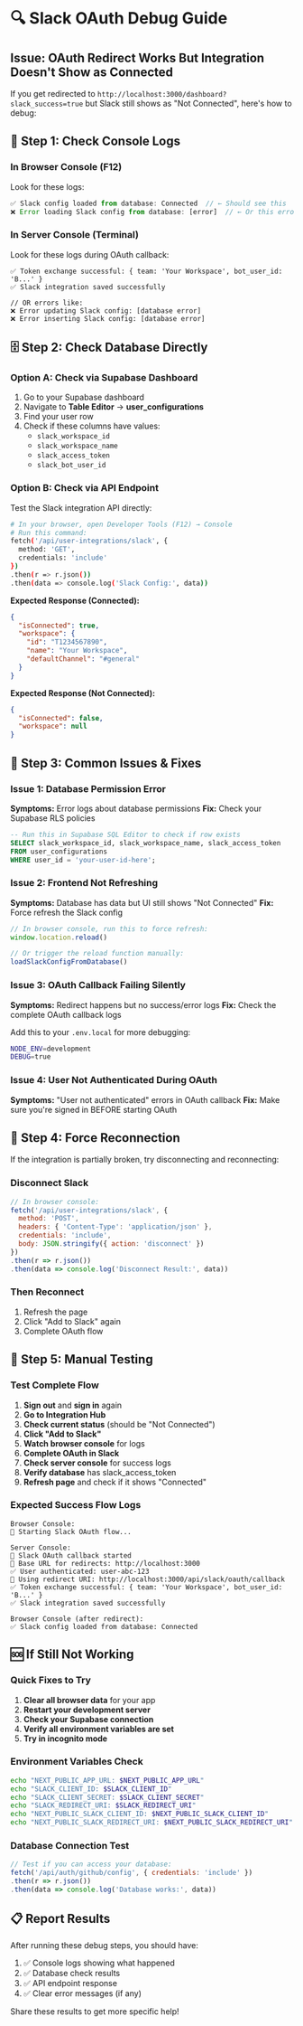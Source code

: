 # 🔍 Slack OAuth Debug Guide

## Issue: OAuth Redirect Works But Integration Doesn't Show as Connected

If you get redirected to `http://localhost:3000/dashboard?slack_success=true` but Slack still shows as "Not Connected", here's how to debug:

## 🏥 **Step 1: Check Console Logs**

### **In Browser Console (F12)**
Look for these logs:
```javascript
✅ Slack config loaded from database: Connected  // ← Should see this
❌ Error loading Slack config from database: [error]  // ← Or this error
```

### **In Server Console (Terminal)**
Look for these logs during OAuth callback:
```
✅ Token exchange successful: { team: 'Your Workspace', bot_user_id: 'B...' }
✅ Slack integration saved successfully

// OR errors like:
❌ Error updating Slack config: [database error]
❌ Error inserting Slack config: [database error]
```

## 🗄️ **Step 2: Check Database Directly**

### **Option A: Check via Supabase Dashboard**
1. Go to your Supabase dashboard
2. Navigate to **Table Editor** → **user_configurations**
3. Find your user row
4. Check if these columns have values:
   - `slack_workspace_id`
   - `slack_workspace_name` 
   - `slack_access_token`
   - `slack_bot_user_id`

### **Option B: Check via API Endpoint**
Test the Slack integration API directly:

```bash
# In your browser, open Developer Tools (F12) → Console
# Run this command:
fetch('/api/user-integrations/slack', {
  method: 'GET',
  credentials: 'include'
})
.then(r => r.json())
.then(data => console.log('Slack Config:', data))
```

**Expected Response (Connected):**
```json
{
  "isConnected": true,
  "workspace": {
    "id": "T1234567890",
    "name": "Your Workspace",
    "defaultChannel": "#general"
  }
}
```

**Expected Response (Not Connected):**
```json
{
  "isConnected": false,
  "workspace": null
}
```

## 🔧 **Step 3: Common Issues & Fixes**

### **Issue 1: Database Permission Error**
**Symptoms:** Error logs about database permissions
**Fix:** Check your Supabase RLS policies

```sql
-- Run this in Supabase SQL Editor to check if row exists
SELECT slack_workspace_id, slack_workspace_name, slack_access_token 
FROM user_configurations 
WHERE user_id = 'your-user-id-here';
```

### **Issue 2: Frontend Not Refreshing**
**Symptoms:** Database has data but UI still shows "Not Connected"
**Fix:** Force refresh the Slack config

```javascript
// In browser console, run this to force refresh:
window.location.reload()

// Or trigger the reload function manually:
loadSlackConfigFromDatabase()
```

### **Issue 3: OAuth Callback Failing Silently**
**Symptoms:** Redirect happens but no success/error logs
**Fix:** Check the complete OAuth callback logs

Add this to your `.env.local` for more debugging:
```bash
NODE_ENV=development
DEBUG=true
```

### **Issue 4: User Not Authenticated During OAuth**
**Symptoms:** "User not authenticated" errors in OAuth callback
**Fix:** Make sure you're signed in BEFORE starting OAuth

## 🚀 **Step 4: Force Reconnection**

If the integration is partially broken, try disconnecting and reconnecting:

### **Disconnect Slack**
```javascript
// In browser console:
fetch('/api/user-integrations/slack', {
  method: 'POST',
  headers: { 'Content-Type': 'application/json' },
  credentials: 'include',
  body: JSON.stringify({ action: 'disconnect' })
})
.then(r => r.json())
.then(data => console.log('Disconnect Result:', data))
```

### **Then Reconnect**
1. Refresh the page
2. Click "Add to Slack" again
3. Complete OAuth flow

## 🧪 **Step 5: Manual Testing**

### **Test Complete Flow**
1. **Sign out** and **sign in** again
2. **Go to Integration Hub**
3. **Check current status** (should be "Not Connected")
4. **Click "Add to Slack"**
5. **Watch browser console** for logs
6. **Complete OAuth in Slack**
7. **Check server console** for success logs
8. **Verify database** has slack_access_token
9. **Refresh page** and check if it shows "Connected"

### **Expected Success Flow Logs**
```
Browser Console:
🔄 Starting Slack OAuth flow...

Server Console:
🔄 Slack OAuth callback started
🔗 Base URL for redirects: http://localhost:3000
✅ User authenticated: user-abc-123
🔄 Using redirect URI: http://localhost:3000/api/slack/oauth/callback
✅ Token exchange successful: { team: 'Your Workspace', bot_user_id: 'B...' }
✅ Slack integration saved successfully

Browser Console (after redirect):
✅ Slack config loaded from database: Connected
```

## 🆘 **If Still Not Working**

### **Quick Fixes to Try**

1. **Clear all browser data** for your app
2. **Restart your development server**
3. **Check your Supabase connection**
4. **Verify all environment variables are set**
5. **Try in incognito mode**

### **Environment Variables Check**
```bash
echo "NEXT_PUBLIC_APP_URL: $NEXT_PUBLIC_APP_URL"
echo "SLACK_CLIENT_ID: $SLACK_CLIENT_ID"
echo "SLACK_CLIENT_SECRET: $SLACK_CLIENT_SECRET"
echo "SLACK_REDIRECT_URI: $SLACK_REDIRECT_URI"
echo "NEXT_PUBLIC_SLACK_CLIENT_ID: $NEXT_PUBLIC_SLACK_CLIENT_ID"
echo "NEXT_PUBLIC_SLACK_REDIRECT_URI: $NEXT_PUBLIC_SLACK_REDIRECT_URI"
```

### **Database Connection Test**
```javascript
// Test if you can access your database:
fetch('/api/auth/github/config', { credentials: 'include' })
.then(r => r.json())
.then(data => console.log('Database works:', data))
```

## 📋 **Report Results**

After running these debug steps, you should have:
1. ✅ Console logs showing what happened
2. ✅ Database check results 
3. ✅ API endpoint response
4. ✅ Clear error messages (if any)

Share these results to get more specific help! 